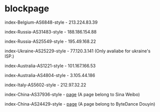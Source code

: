 # blockpage

index-Belgium-AS6848-style - 213.224.83.39

index-Russia-AS31483-style - 188.186.154.88

index-Russia-AS25549-style - 195.49.168.22

index-Ukraine-AS25229-style - 77.120.3.141 (Only avaliabe for ukraine's ISP.)

index-Australia-AS1221-style - 101.167.166.53

index-Australia-AS4804-style - 3.105.44.186

index-Italy-AS5602-style - 212.97.32.22

index-China-AS37936-style - [page](https://weibo.cn/sinaurl?skin=default&c=iphone&lang=zh_HK&sflag=1&uicode=80000001&ua=iPad11%2C6__weibo__12.8.1__ipad__os15.6&moduleid=composer&u=http%3A%2F%2Ft.cn%2FRhJlXqc&sourcetype=feed&wm=3333_2001&ft=0&launchid=10000365--x&luicode=10000073&to=m&orifid=0%24%241934183965&network=wifi&oriuicode=10000414_10000073&from=10C8199020&v_p=90&networktype=wifi&lfid=1934183965&b=0) (A page belong to Sina Weibo)

index-China-AS24429-style - [page](https://link.wtturl.cn/?aid=1128&lang=zh&scene=im&jumper_version=1&target=http%3A%2F%2Fpornhub.com) (A page belong to ByteDance Douyin)
